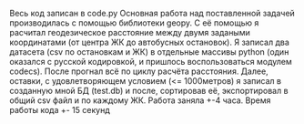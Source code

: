 Весь код записан в code.py
Основная работа над поставленной задачей производилась с помощью библиотеки geopy.
С её помощью я расчитал геодезическое расстояние между двумя задаными координатами (от центра ЖК до автобусных остановок).
Я записал два датасета (csv по остановкам и ЖК) в отдельные массивы python (один оказался с русской кодировкой, и пришлось воспользоваться модулем codecs).
После прогнал всё по циклу расчёта расстояния.
Далее, оставки, с удовлетворяющем условием (<= 1000метров) я записал в созданную мной БД (test.db) и после, сортировав её, экспортировал в общий csv файл и по каждому ЖК.
Работа заняла +-4 часа.
Время работы кода +- 15 секунд
